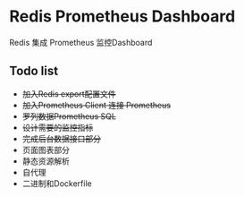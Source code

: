 <!--
 * @Author: ferried
 * @Email: harlancui@outlook.com
 * @Date: 2020-11-18 09:44:22
 * @LastEditTime: 2020-11-23 17:50:28
 * @LastEditors: ferried
 * @Description: Basic description
 * @FilePath: /redis-prometheus-dashboard/README.md
 * @LICENSE: Apache-2.0
-->

# Redis Prometheus Dashboard

Redis 集成 Prometheus 监控Dashboard

## Todo list

- ~~加入Redis export配置文件~~
- ~~加入Prometheus Client 连接 Prometheus~~
- ~~罗列数据Prometheus SQL~~
- ~~设计需要的监控指标~~
- ~~完成后台数据接口部分~~
- 页面图表部分  
- 静态资源解析  
- 自代理  
- 二进制和Dockerfile  